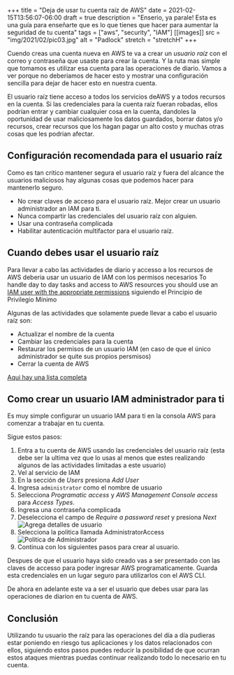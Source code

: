 +++
title = "Deja de usar tu cuenta raíz de AWS"
date = 2021-02-15T13:56:07-06:00
draft = true
description = "Enserio, ya parale! Esta es una guía para enseñarte que es lo que tienes que hacer para aumentar la seguridad de tu cuenta"
tags = ["aws", "security", "IAM"]
[[images]]
  src = "img/2021/02/pic03.jpg"
  alt = "Padlock"
  stretch = "stretchH"
+++

Cuendo creas una cuenta nueva en AWS te va a crear un *usuario raíz* con el correo y contraseña que usaste para crear la cuenta. Y la ruta mas simple que tomamos es utilizar esa cuenta para las operaciones de diario. Vamos a ver porque no deberiamos de hacer esto y mostrar una configuración sencilla para dejar de hacer esto en nuestra cuenta.

El usuario raíz tiene acceso a todos los servicios deAWS y a todos recursos en la cuenta. Si las credenciales para la cuenta raíz fueran robadas, ellos podrían entrar y cambiar cualquier cosa en la cuenta, dandoles la oportunidad de usar maliciosamente los datos guardados, borrar datos y/o recursos, crear recursos que los hagan pagar un alto costo y muchas otras cosas que les podrian afectar.

## Configuración recomendada para el usuario raíz
Como es tan critico mantener segura el usuario raíz y fuera del alcance the usuarios maliciosos hay algunas cosas que podemos hacer para mantenerlo seguro.

* No crear claves de acceso para el usuario raíz. Mejor crear un usuario administrador an IAM para ti.
* Nunca compartir las credenciales del usuario raíz con alguien.
* Usar una contraseña complicada
* Habilitar autenticación multifactor para el usuario raíz.

## Cuando debes usar el usuario raíz
Para llevar a cabo las actividades de diario y accesso a los recursos de AWS deberia usar un usuario de IAM con los permisos necesarios
To handle day to day tasks and access to AWS resources you should use an [IAM user with the appropriate permissions](https://docs.aws.amazon.com/es_es/IAM/latest/UserGuide/best-practices.html#lock-away-credentials) siguiendo el Principio de Privilegio Mínimo

Algunas de las actividades que solamente puede llevar a cabo el usuario raíz son:
* Actualizar el nombre de la cuenta
* Cambiar las credenciales para la cuenta
* Restaurar los permisos de un usuario IAM (en caso de que el único administrador se quite sus propios persmisos)
* Cerrar la cuenta de AWS

[Aqui hay una lista completa](https://docs.aws.amazon.com/es_es/general/latest/gr/root-vs-iam.html#aws_tasks-that-require-root)

## Como crear un usuario IAM administrador para ti
Es muy simple configurar un usuario IAM para ti en la consola AWS para comenzar a trabajar en tu cuenta.

Sigue estos pasos:

1. Entra a tu cuenta de AWS usando las credenciales del usuario raíz (esta debe ser la ultima vez que lo usas al menos que estes realizando algunos de las actividades limitadas a este usuario)
2. Vel al servicio de IAM
3. En la sección de *Users* presiona *Add User*
4. Ingresa `administrator` como el nombre de usuario
5. Selecciona *Programatic access* y *AWS Management Console access* para *Access Types*.
6. Ingresa una contraseña complicada
7. Deselecciona el campo de *Require a password reset* y presiona *Next*
![Agrega detalles de usuario](/img/2021/02/pic01.jpg)
8. Selecciona la politica llamada AdministratorAccess
![Politica de Administrador](/img/2021/02/pic02.jpg)
9. Continua con los siguientes pasos para crear al usuario.

Despues de que el usuario haya sido creado vas a ser presentado con las claves de accesso para poder ingresar AWS programaticamente. Guarda esta credenciales en un lugar seguro para utilizarlos con el AWS CLI.

De ahora en adelante este va a ser el usuario que debes usar para las operaciones de diarion en tu cuenta de AWS.

## Conclusión
Utilizando tu usuario the raíz para las operaciones del día a día pudieras estar poniendo en riesgo tus aplicaciones y los datos relacionados con ellos, siguiendo estos pasos puedes reducir la posibilidad de que ocurran estos ataques mientras puedas continuar realizando todo lo necesario en tu cuenta.
